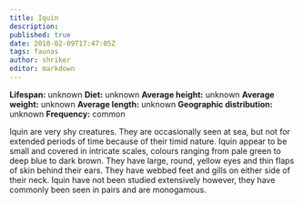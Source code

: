 ```yaml
---
title: Iquin
description:
published: true
date: 2010-02-09T17:47:05Z
tags: faunas
author: shriker
editor: markdown
---
```

<!-- infobox starts -->
**Lifespan:** unknown
**Diet:** unknown
**Average height:** unknown
**Average weight:** unknown
**Average length:** unknown
**Geographic distribution:** unknown
**Frequency:** common
<!-- infobox ends -->

Iquin are very shy creatures. They are occasionally seen at sea, but not for extended periods of time because of their timid nature. Iquin appear to be small and covered in intricate scales, colours ranging from pale green to deep blue to dark brown. They have large, round, yellow eyes and thin flaps of skin behind their ears. They have webbed feet and gills on either side of their neck. Iquin have not been studied extensively however, they have commonly been seen in pairs and are monogamous.